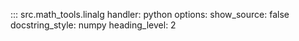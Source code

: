 ::: src.math_tools.linalg
    handler: python
    options:
        show_source: false
        docstring_style: numpy
        heading_level: 2
